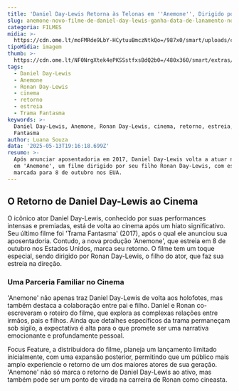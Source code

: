 ```yaml
---
title: 'Daniel Day-Lewis Retorna às Telonas em ''Anemone'', Dirigido por Seu Filho Ronan'
slug: anemone-novo-filme-de-daniel-day-lewis-ganha-data-de-lanamento-nos-cinemas
categoria: FILMES
midia: >-
  https://cdn.ome.lt/moFMRde9LbY-HCytuuBmczNtkQo=/987x0/smart/uploads/conteudo/fotos/daniel-day-lewis-capa.png
tipoMidia: imagem
thumb: >-
  https://cdn.ome.lt/NF0NrgXtek4ePKSSstfxsBdQ2b0=/480x360/smart/extras/conteudos/daniel-day-lewis.webp
tags:
  - Daniel Day-Lewis
  - Anemone
  - Ronan Day-Lewis
  - cinema
  - retorno
  - estreia
  - Trama Fantasma
keywords: >-
  Daniel Day-Lewis, Anemone, Ronan Day-Lewis, cinema, retorno, estreia, Trama
  Fantasma
author: Luana Souza
data: '2025-05-13T19:16:18.699Z'
resumo: >-
  Após anunciar aposentadoria em 2017, Daniel Day-Lewis volta a atuar no cinema
  em 'Anemone', um filme dirigido por seu filho Ronan Day-Lewis, com estreia
  marcada para 8 de outubro nos EUA.
---
```


## O Retorno de Daniel Day-Lewis ao Cinema

O icônico ator Daniel Day-Lewis, conhecido por suas performances intensas e premiadas, está de volta ao cinema após um hiato significativo. Seu último filme foi 'Trama Fantasma' (2017), após o qual ele anunciou sua aposentadoria. Contudo, a nova produção 'Anemone', que estreia em 8 de outubro nos Estados Unidos, marca seu retorno. O filme tem um toque especial, sendo dirigido por Ronan Day-Lewis, o filho do ator, que faz sua estreia na direção.

### Uma Parceria Familiar no Cinema

'Anemone' não apenas traz Daniel Day-Lewis de volta aos holofotes, mas também destaca a colaboração entre pai e filho. Daniel e Ronan co-escreveram o roteiro do filme, que explora as complexas relações entre irmãos, pais e filhos. Ainda que detalhes específicos da trama permaneçam sob sigilo, a expectativa é alta para o que promete ser uma narrativa emocionante e profundamente pessoal.

Focus Feature, a distribuidora do filme, planeja um lançamento limitado inicialmente, com uma expansão posterior, permitindo que um público mais amplo experiencie o retorno de um dos maiores atores de sua geração. 'Anemone' não só marca o retorno de Daniel Day-Lewis ao ativo, mas também pode ser um ponto de virada na carreira de Ronan como cineasta.
